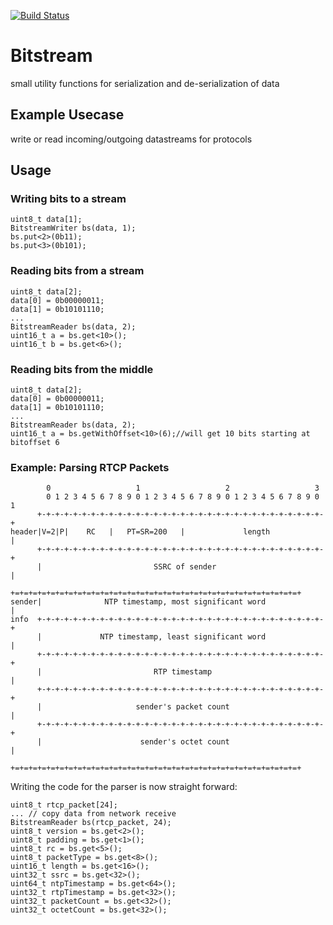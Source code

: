 [![Build Status](https://travis-ci.org/marcmo/bitstream.svg?branch=master)](http://travis-ci.org/marcmo/bitstream)

# Bitstream

small utility functions for serialization and de-serialization of data

## Example Usecase

write or read incoming/outgoing datastreams for protocols

## Usage

### Writing bits to a stream

    uint8_t data[1];
    BitstreamWriter bs(data, 1);
    bs.put<2>(0b11);
    bs.put<3>(0b101);

### Reading bits from a stream

    uint8_t data[2];
    data[0] = 0b00000011;
    data[1] = 0b10101110;
    ...
    BitstreamReader bs(data, 2);
    uint16_t a = bs.get<10>();
    uint16_t b = bs.get<6>();

### Reading bits from the middle

    uint8_t data[2];
    data[0] = 0b00000011;
    data[1] = 0b10101110;
    ...
    BitstreamReader bs(data, 2);
    uint16_t a = bs.getWithOffset<10>(6);//will get 10 bits starting at bitoffset 6


### Example: Parsing RTCP Packets

            0                   1                   2                   3
            0 1 2 3 4 5 6 7 8 9 0 1 2 3 4 5 6 7 8 9 0 1 2 3 4 5 6 7 8 9 0 1
          +-+-+-+-+-+-+-+-+-+-+-+-+-+-+-+-+-+-+-+-+-+-+-+-+-+-+-+-+-+-+-+-+
    header|V=2|P|    RC   |   PT=SR=200   |             length            |
          +-+-+-+-+-+-+-+-+-+-+-+-+-+-+-+-+-+-+-+-+-+-+-+-+-+-+-+-+-+-+-+-+
          |                         SSRC of sender                        |
          +=+=+=+=+=+=+=+=+=+=+=+=+=+=+=+=+=+=+=+=+=+=+=+=+=+=+=+=+=+=+=+=+
    sender|              NTP timestamp, most significant word             |
    info  +-+-+-+-+-+-+-+-+-+-+-+-+-+-+-+-+-+-+-+-+-+-+-+-+-+-+-+-+-+-+-+-+
          |             NTP timestamp, least significant word             |
          +-+-+-+-+-+-+-+-+-+-+-+-+-+-+-+-+-+-+-+-+-+-+-+-+-+-+-+-+-+-+-+-+
          |                         RTP timestamp                         |
          +-+-+-+-+-+-+-+-+-+-+-+-+-+-+-+-+-+-+-+-+-+-+-+-+-+-+-+-+-+-+-+-+
          |                     sender's packet count                     |
          +-+-+-+-+-+-+-+-+-+-+-+-+-+-+-+-+-+-+-+-+-+-+-+-+-+-+-+-+-+-+-+-+
          |                      sender's octet count                     |
          +=+=+=+=+=+=+=+=+=+=+=+=+=+=+=+=+=+=+=+=+=+=+=+=+=+=+=+=+=+=+=+=+

Writing the code for the parser is now straight forward:

    uint8_t rtcp_packet[24];
    ... // copy data from network receive
    BitstreamReader bs(rtcp_packet, 24);
    uint8_t version = bs.get<2>();
    uint8_t padding = bs.get<1>();
    uint8_t rc = bs.get<5>();
    uint8_t packetType = bs.get<8>();
    uint16_t length = bs.get<16>();
    uint32_t ssrc = bs.get<32>();
    uint64_t ntpTimestamp = bs.get<64>();
    uint32_t rtpTimestamp = bs.get<32>();
    uint32_t packetCount = bs.get<32>();
    uint32_t octetCount = bs.get<32>();

